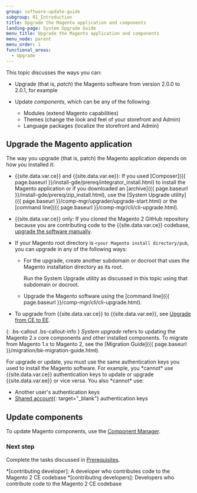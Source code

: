 ```yaml
---
group: software-update-guide
subgroup: 01_Introduction
title: Upgrade the Magento application and components
landing-page: System Upgrade Guide
menu_title: Upgrade the Magento application and components
menu_node: parent
menu_order: 1
functional_areas:
  - Upgrade
---
```


This topic discusses the ways you can:

*	Upgrade (that is, *patch*) the Magento software from version 2.0.0 to 2.0.1, for example
*	Update *components*, which can be any of the following:

	*	Modules (extend Magento capabilities)
	*	Themes (change the look and feel of your storefront and Admin)
	*	Language packages (localize the storefront and Admin)

## Upgrade the Magento application

The way you upgrade (that is, patch) the Magento application depends on how you installed it:

*	{{site.data.var.ce}} and {{site.data.var.ee}}: If you used [Composer]({{ page.baseurl }}/install-gde/prereq/integrator_install.html) to install the Magento application or if you downloaded an [archive]({{ page.baseurl }}/install-gde/prereq/zip_install.html), use the [System Upgrade utility]({{ page.baseurl }}/comp-mgr/upgrader/upgrade-start.html) or the [command line]({{ page.baseurl }}/comp-mgr/cli/cli-upgrade.html).
*	{{site.data.var.ce}} only: If you cloned the Magento 2 GitHub repository because you are contributing code to the {{site.data.var.ce}} codebase, <a href="{{ page.baseurl }}/install-gde/install/cli/dev_options.html">upgrade the software manually</a>.
*	If your Magento root directory is `<your Magento install directory/pub`, you can upgrade in any of the following ways:

	*	For the upgrade, create another subdomain or docroot that uses the Magento installation directory as its root. 

		Run the System Upgrade utility as discussed in this topic using that subdomain or docroot.
	*	Upgrade the Magento software using the [command line]({{ page.baseurl }}/comp-mgr/cli/cli-upgrade.html).
*	To upgrade from {{site.data.var.ce}} to {{site.data.var.ee}}, see <a href="{{ page.baseurl }}/comp-mgr/upgrader/ce-ee-upgrade-start.html">Upgrade from CE to EE</a>.

{: .bs-callout .bs-callout-info }
*System upgrade* refers to updating the Magento 2.x core components and other installed components. To migrate from Magento 1.x to Magento 2, see the [Migration Guide]({{ page.baseurl }}/migration/bk-migration-guide.html).

<div class="bs-callout bs-callout-warning" markdown="1">
For upgrade or update, you must use the same authentication keys you used to install the Magento software. For example, you *cannot* use {{site.data.var.ce}} authentication keys to update or upgrade {{site.data.var.ee}} or vice versa. You also *cannot* use:

* Another user's authentication keys
* [Shared account](http://docs.magento.com/m2/ce/user_guide/magento/magento-account-share.html){: target="_blank"} authentication keys
</div>

## Update components

To update Magento components, use the <a href="{{ page.baseurl }}/comp-mgr/module-man/compman-start.html">Component Manager</a>.

### Next step

Complete the tasks discussed in <a href="{{ page.baseurl }}/comp-mgr/prereq/prereq_compman.html">Prerequisites</a>.


<!-- ABBREVIATIONS -->

*[contributing developer]: A developer who contributes code to the Magento 2 CE codebase
*[contributing developers]: Developers who contribute code to the Magento 2 CE codebase
